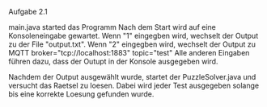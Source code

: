 Aufgabe 2.1

main.java started das Programm 
Nach dem Start wird auf eine Konsoleneingabe gewartet.
Wenn "1" eingegben wird, wechselt der Output zu der File "output.txt".
Wenn "2" eingegben wird, wechselt der Output zu MQTT
  broker="tcp://localhost:1883"
  topic="test"
Alle anderen Eingaben führen dazu, dass der Outupt in der Konsole ausgegeben wird.

Nachdem der Output ausgewählt wurde, startet der PuzzleSolver.java und versucht das Raetsel zu loesen.
Dabei wird jeder Test ausgegeben solange bis eine korrekte Loesung gefunden wurde.
